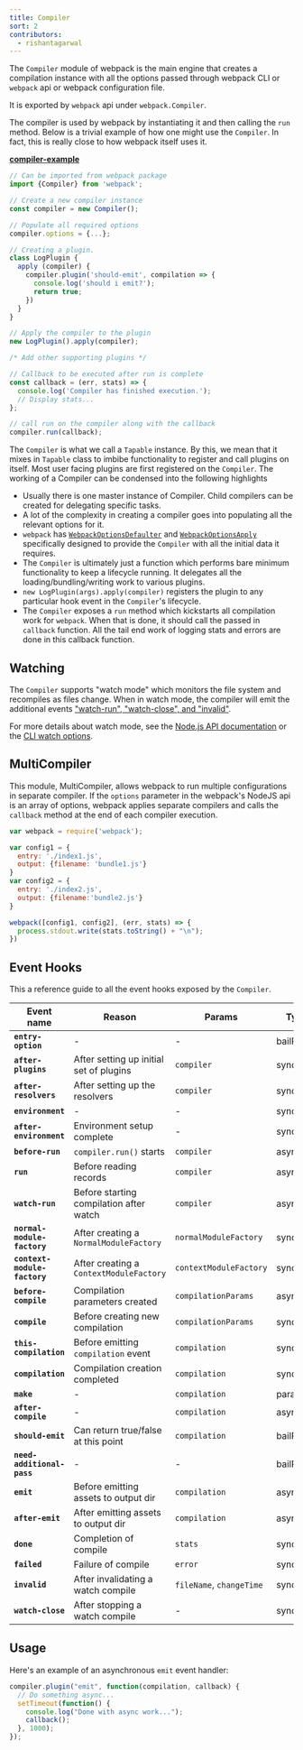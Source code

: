 ```yaml
---
title: Compiler
sort: 2
contributors:
  - rishantagarwal
---
```


The `Compiler` module of webpack is the main engine that creates a compilation instance with all the options passed through webpack CLI or `webpack` api or webpack configuration file.

It is exported by `webpack` api under `webpack.Compiler`.

The compiler is used by webpack by instantiating it and then calling the `run` method. Below is a trivial example of how one might use the `Compiler`. In fact, this is really close to how webpack itself uses it.

[__compiler-example__](https://github.com/pksjce/webpack-internal-examples/tree/master/compiler-example)

```javascript
// Can be imported from webpack package
import {Compiler} from 'webpack';

// Create a new compiler instance
const compiler = new Compiler();

// Populate all required options
compiler.options = {...};

// Creating a plugin.
class LogPlugin {
  apply (compiler) {
    compiler.plugin('should-emit', compilation => {
      console.log('should i emit?');
      return true;
    })
  }
}

// Apply the compiler to the plugin
new LogPlugin().apply(compiler);

/* Add other supporting plugins */

// Callback to be executed after run is complete
const callback = (err, stats) => {
  console.log('Compiler has finished execution.');
  // Display stats...
};

// call run on the compiler along with the callback
compiler.run(callback);
```

The `Compiler` is what we call a `Tapable` instance. By this, we mean that it mixes in `Tapable` class to imbibe functionality to register and call plugins on itself. Most user facing plugins are first registered on the `Compiler`. The working of a Compiler can be condensed into the following highlights

- Usually there is one master instance of Compiler. Child compilers can be created for delegating specific tasks.
- A lot of the complexity in creating a compiler goes into populating all the relevant options for it.
- `webpack` has [`WebpackOptionsDefaulter`](https://github.com/webpack/webpack/blob/master/lib/WebpackOptionsDefaulter.js) and [`WebpackOptionsApply`](https://github.com/webpack/webpack/blob/master/lib/WebpackOptionsApply.js) specifically designed to provide the `Compiler` with all the initial data it requires.
- The `Compiler` is ultimately just a function which performs bare minimum functionality to keep a lifecycle running. It delegates all the loading/bundling/writing work to various plugins.
- `new LogPlugin(args).apply(compiler)` registers the plugin to any particular hook event in the `Compiler`'s lifecycle.
- The `Compiler` exposes a `run` method which kickstarts all compilation work for `webpack`. When that is done, it should call the passed in `callback` function. All the tail end work of logging stats and errors are done in this callback function.


## Watching

The `Compiler` supports "watch mode" which monitors the file system and recompiles as files change. When in watch mode, the compiler will emit the additional events ["watch-run", "watch-close", and "invalid"](#event-hooks).

For more details about watch mode, see the [Node.js API documentation](/api/node/#watching) or the [CLI watch options](/api/cli/#watch-options).


## MultiCompiler

This module, MultiCompiler, allows webpack to run multiple configurations in separate compiler.
If the `options` parameter in the webpack's NodeJS api is an array of options, webpack applies separate compilers and calls the `callback` method at the end of each compiler execution.

```javascript
var webpack = require('webpack');

var config1 = {
  entry: './index1.js',
  output: {filename: 'bundle1.js'}
}
var config2 = {
  entry: './index2.js',
  output: {filename:'bundle2.js'}
}

webpack([config1, config2], (err, stats) => {
  process.stdout.write(stats.toString() + "\n");
})
```


## Event Hooks

This a reference guide to all the event hooks exposed by the `Compiler`.

Event name                    | Reason                                  | Params                    | Type
----------------------------- | --------------------------------------- | ------------------------- | ----------
__`entry-option`__            | -                                       | -                         | bailResult
__`after-plugins`__           | After setting up initial set of plugins | `compiler`                | sync
__`after-resolvers`__         | After setting up the resolvers          | `compiler`                | sync
__`environment`__             | -                                       | -                         | sync
__`after-environment`__       | Environment setup complete              | -                         | sync
__`before-run`__              | `compiler.run()` starts                 | `compiler`                | async
__`run`__                     | Before reading records                  | `compiler`                | async
__`watch-run`__               | Before starting compilation after watch | `compiler`                | async
__`normal-module-factory`__   | After creating a `NormalModuleFactory`  | `normalModuleFactory`     | sync
__`context-module-factory`__  | After creating a `ContextModuleFactory` | `contextModuleFactory`    | sync
__`before-compile`__          | Compilation parameters created          | `compilationParams`       | async
__`compile`__                 | Before creating new compilation         | `compilationParams`       | sync
__`this-compilation`__        | Before emitting `compilation` event     | `compilation`             | sync
__`compilation`__             | Compilation creation completed          | `compilation`             | sync
__`make`__                    | -                                       | `compilation`             | parallel
__`after-compile`__           | -                                       | `compilation`             | async
__`should-emit`__             | Can return true/false at this point     | `compilation`             | bailResult
__`need-additional-pass`__    | -                                       | -                         | bailResult
__`emit`__                    | Before emitting assets to output dir    | `compilation`             | async
__`after-emit`__              | After emitting assets to output dir     | `compilation`             | async
__`done`__                    | Completion of compile                   | `stats`                   | sync
__`failed`__                  | Failure of compile                      | `error`                   | sync
__`invalid`__                 | After invalidating a watch compile      | `fileName`, `changeTime`  | sync
__`watch-close`__             | After stopping a watch compile          | -                         | sync


## Usage

Here's an example of an asynchronous `emit` event handler:

```javascript
compiler.plugin("emit", function(compilation, callback) {
  // Do something async...
  setTimeout(function() {
    console.log("Done with async work...");
    callback();
  }, 1000);
});
```
